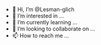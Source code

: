 - 👋 Hi, I’m @Lesman-glich
- 👀 I’m interested in ...
- 🌱 I’m currently learning ...
- 💞️ I’m looking to collaborate on ...
- 📫 How to reach me ...

<!---
Lesman-glich/Lesman-glich is a ✨ special ✨ repository because its `README.md` (this file) appears on your GitHub profile.
You can click the Preview link to take a look at your changes.
--->
